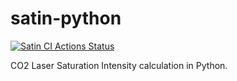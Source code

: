# satin-python

[![Satin CI Actions Status](https://github.com/alankstewart/satin-python/workflows/Satin%20CI/badge.svg)](https://github.com/alankstewart/satin-python/actions)

CO2 Laser Saturation Intensity calculation in Python.
